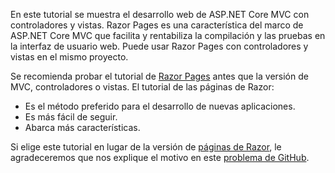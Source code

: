 En este tutorial se muestra el desarrollo web de ASP.NET Core MVC con controladores y vistas. Razor Pages es una característica del marco de ASP.NET Core MVC que facilita y rentabiliza la compilación y las pruebas en la interfaz de usuario web. Puede usar Razor Pages con controladores y vistas en el mismo proyecto.

Se recomienda probar el tutorial de [Razor Pages](xref:tutorials/razor-pages/razor-pages-start) antes que la versión de MVC, controladores o vistas. El tutorial de las páginas de Razor:

* Es el método preferido para el desarrollo de nuevas aplicaciones.
* Es más fácil de seguir.
* Abarca más características.

Si elige este tutorial en lugar de la versión de [páginas de Razor](xref:tutorials/razor-pages/razor-pages-start), le agradeceremos que nos explique el motivo en este [problema de GitHub](https://github.com/aspnet/Docs/issues/6146).
